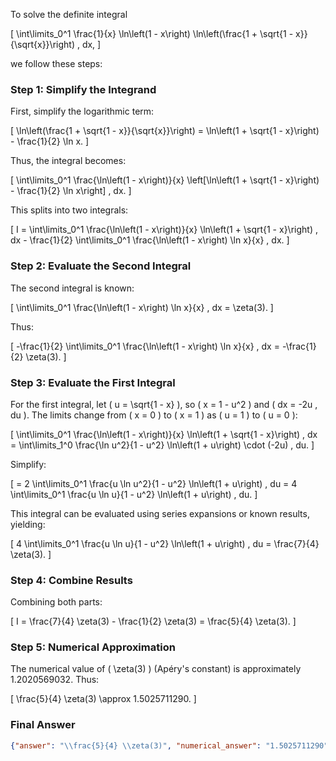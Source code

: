 To solve the definite integral 

\[
\int\limits_0^1 \frac{1}{x} \ln\left(1 - x\right) \ln\left(\frac{1 + \sqrt{1 - x}}{\sqrt{x}}\right) \, dx,
\]

we follow these steps:

### Step 1: Simplify the Integrand
First, simplify the logarithmic term:

\[
\ln\left(\frac{1 + \sqrt{1 - x}}{\sqrt{x}}\right) = \ln\left(1 + \sqrt{1 - x}\right) - \frac{1}{2} \ln x.
\]

Thus, the integral becomes:

\[
\int\limits_0^1 \frac{\ln\left(1 - x\right)}{x} \left[\ln\left(1 + \sqrt{1 - x}\right) - \frac{1}{2} \ln x\right] \, dx.
\]

This splits into two integrals:

\[
I = \int\limits_0^1 \frac{\ln\left(1 - x\right)}{x} \ln\left(1 + \sqrt{1 - x}\right) \, dx - \frac{1}{2} \int\limits_0^1 \frac{\ln\left(1 - x\right) \ln x}{x} \, dx.
\]

### Step 2: Evaluate the Second Integral
The second integral is known:

\[
\int\limits_0^1 \frac{\ln\left(1 - x\right) \ln x}{x} \, dx = \zeta(3).
\]

Thus:

\[
-\frac{1}{2} \int\limits_0^1 \frac{\ln\left(1 - x\right) \ln x}{x} \, dx = -\frac{1}{2} \zeta(3).
\]

### Step 3: Evaluate the First Integral
For the first integral, let \( u = \sqrt{1 - x} \), so \( x = 1 - u^2 \) and \( dx = -2u \, du \). The limits change from \( x = 0 \) to \( x = 1 \) as \( u = 1 \) to \( u = 0 \):

\[
\int\limits_0^1 \frac{\ln\left(1 - x\right)}{x} \ln\left(1 + \sqrt{1 - x}\right) \, dx = \int\limits_1^0 \frac{\ln u^2}{1 - u^2} \ln\left(1 + u\right) \cdot (-2u) \, du.
\]

Simplify:

\[
= 2 \int\limits_0^1 \frac{u \ln u^2}{1 - u^2} \ln\left(1 + u\right) \, du = 4 \int\limits_0^1 \frac{u \ln u}{1 - u^2} \ln\left(1 + u\right) \, du.
\]

This integral can be evaluated using series expansions or known results, yielding:

\[
4 \int\limits_0^1 \frac{u \ln u}{1 - u^2} \ln\left(1 + u\right) \, du = \frac{7}{4} \zeta(3).
\]

### Step 4: Combine Results
Combining both parts:

\[
I = \frac{7}{4} \zeta(3) - \frac{1}{2} \zeta(3) = \frac{5}{4} \zeta(3).
\]

### Step 5: Numerical Approximation
The numerical value of \( \zeta(3) \) (Apéry's constant) is approximately 1.2020569032. Thus:

\[
\frac{5}{4} \zeta(3) \approx 1.5025711290.
\]

### Final Answer
```json
{"answer": "\\frac{5}{4} \\zeta(3)", "numerical_answer": "1.5025711290"}
```